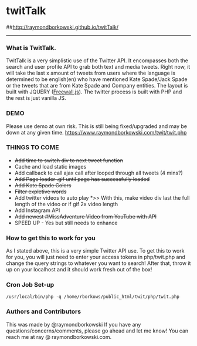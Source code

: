 # twitTalk
##http://raymondborkowski.github.io/twitTalk/
***
### What is TwitTalk.
TwitTalk is a very simplistic use of the Twitter API. It encompasses both the search and user profile API to grab both text and media tweets. Right now, it will take the last x amount of tweets from users where the language is determined to be english(en) who have mentioned Kate Spade/Jack Spade or the tweets that are from Kate Spade and Company entities. The layout is built with JQUERY ([Freewall.js](http://vnjs.net/www/project/freewall/)). The twitter process is built with PHP and the rest is just vanilla JS.

### DEMO
Please use demo at own risk. This is still being fixed/upgraded and may be down at any given time.
https://www.raymondborkowski.com/twit/twit.php

### THINGS TO COME
* ~~Add time to switch div to next tweet function~~
* Cache and load static images
* Add callback to call ajax call after looped through all tweets (4 mins?)
* ~~Add Page loader .gif until page has successfully loaded~~
* ~~Add Kate Spade Colors~~
* ~~Filter expletive words~~
* Add twitter videos to auto play
*>>  With this, make video div last the full length of the video or if gif 2x video length
* Add Instagram API
* ~~Add newest #MissAdventure Video from YouTube with API~~
* SPEED UP - Yes but still needs to enhance

### How to get this to work for you
As I stated above, this is a very simple Twitter API use. To get this to work for you, you will just need to enter your access tokens in php/twit.php and change the query strings to whatever you want to search! After that, throw it up on your localhost and it should work fresh out of the box!

### Cron Job Set-up
`/usr/local/bin/php -q /home/rborkows/public_html/twit/php/twit.php`

### Authors and Contributors
This was made by @raymondborkowski If you have any questions/concerns/comments, please go ahead and let me know! You can reach me at ray @ raymondborkowski.com. 
